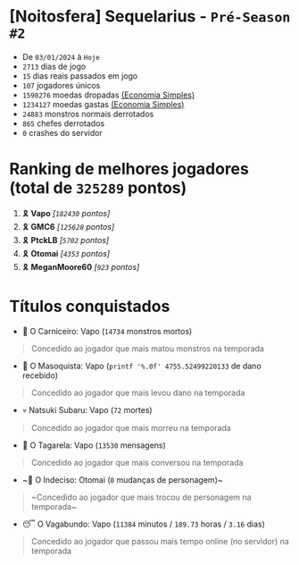 # [Noitosfera] Sequelarius - `Pré-Season #2`
- De `03/01/2024` à `Hoje`
- `2713` dias de jogo
- `15` dias reais passados em jogo
- `107` jogadores únicos
- `1590276` moedas dropadas [(Economia Simples)](https://github.com/otomay/Economia-Simples)
- `1234127` moedas gastas [(Economia Simples)](https://github.com/otomay/Economia-Simples)
- `24883` monstros normais derrotados
- `865` chefes derrotados
- `0` crashes do servidor

# Ranking de melhores jogadores (total de `325289` pontos)
1. 🎗️ **Vapo** *[`182430` pontos]*
2. 🎗️ **GMC6** *[`125628` pontos]*
3. 🎗️ **PtckLB** *[`5702` pontos]*
4. 🎗️ **Otomai** *[`4353` pontos]*
5. 🎗️ **MeganMoore60** *[`923` pontos]*

# Títulos conquistados
- 👹 O Carniceiro: Vapo (`14734` monstros mortos)
> Concedido ao jogador que mais matou monstros na temporada
- 🥵 O Masoquista: Vapo (`printf '%.0f' 4755.52499220133` de dano recebido)
> Concedido ao jogador que mais levou dano na temporada
- 💀 Natsuki Subaru: Vapo (`72` mortes)
> Concedido ao jogador que mais morreu na temporada
- 🦜 O Tagarela: Vapo (`13530` mensagens)
> Concedido ao jogador que mais conversou na temporada
- ~🤔 O Indeciso: Otomai (`0` mudanças de personagem)~
> ~Concedido ao jogador que mais trocou de personagem na temporada~
- 😴 O Vagabundo: Vapo (`11384` minutos / `189.73` horas / `3.16` dias)
> Concedido ao jogador que passou mais tempo online (no servidor) na temporada
